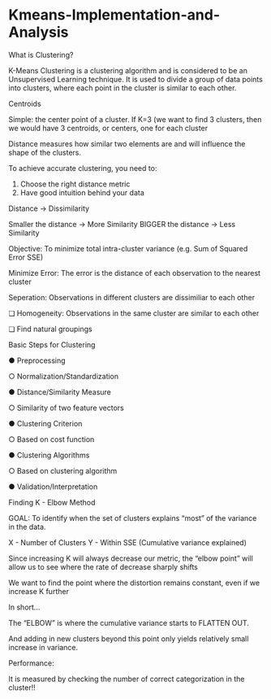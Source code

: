 # Kmeans-Implementation-and-Analysis

 
What is Clustering?

K-Means Clustering is a clustering algorithm and is considered to be an Unsupervised Learning technique.
It is used to divide a group of data points into clusters, where each point in the cluster is similar to each other.


Centroids

Simple: the center point of a cluster.
If K=3 (we want to find 3 clusters, then we would have 3 centroids, or centers, one for each cluster

Distance measures how similar two elements are and will influence the shape of the clusters.

To achieve accurate clustering, you need to:

1. Choose the right distance metric
2. Have good intuition behind your data


Distance → Dissimilarity

Smaller the distance → More Similarity BIGGER the distance → Less Similarity

Objective: To minimize total intra-cluster variance (e.g. Sum of Squared Error SSE)

Minimize Error: The error is the distance of each observation to the nearest cluster

Seperation: Observations in different clusters are dissimiliar to each other

❏ Homogeneity: Observations in the same cluster are similar to each other

❏ Find natural groupings

 Basic Steps for Clustering
 
● Preprocessing

○ Normalization/Standardization

● Distance/Similarity Measure

○ Similarity of two feature vectors

● Clustering Criterion 

○ Based on cost function

● Clustering Algorithms 

○ Based on clustering algorithm

● Validation/Interpretation


  Finding K - Elbow Method
  
GOAL: To identify when the set of clusters explains “most” of the variance in the data.

X - Number of Clusters
Y - Within SSE (Cumulative variance explained)

Since increasing K will always decrease our metric, the “elbow point” will allow us to see where the rate of decrease sharply shifts

We want to find the point where the distortion remains constant, even if we increase K further

In short...

The “ELBOW” is where the cumulative variance starts to FLATTEN OUT.

And adding in new clusters beyond this point only yields relatively small increase in variance.

Performance:

It is measured by checking the number of correct categorization in the cluster!!
   
 
 
 
 
 
 

